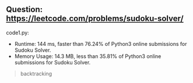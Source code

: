 ## Question: https://leetcode.com/problems/sudoku-solver/

code1.py:
* Runtime: 144 ms, faster than 76.24% of Python3 online submissions for Sudoku Solver.
* Memory Usage: 14.3 MB, less than 35.81% of Python3 online submissions for Sudoku Solver. 
> backtracking